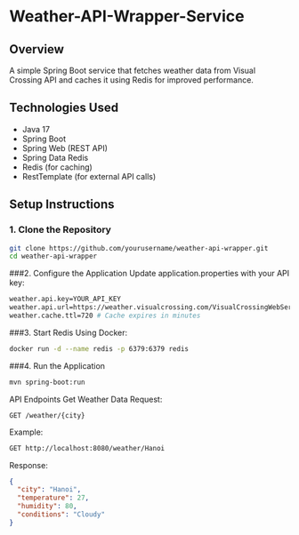# Weather-API-Wrapper-Service

## Overview
A simple Spring Boot service that fetches weather data from Visual Crossing API and caches it using Redis for improved performance.

## Technologies Used
- Java 17
- Spring Boot
- Spring Web (REST API)
- Spring Data Redis
- Redis (for caching)
- RestTemplate (for external API calls)

## Setup Instructions

### 1. Clone the Repository
```sh
git clone https://github.com/yourusername/weather-api-wrapper.git
cd weather-api-wrapper
```

###2. Configure the Application
Update application.properties with your API key:

```sh
weather.api.key=YOUR_API_KEY
weather.api.url=https://weather.visualcrossing.com/VisualCrossingWebServices/rest/services/timeline/
weather.cache.ttl=720 # Cache expires in minutes
```

###3. Start Redis
Using Docker:
```sh
docker run -d --name redis -p 6379:6379 redis
```

###4. Run the Application
```sh
mvn spring-boot:run
```

API Endpoints
Get Weather Data
Request:

```http
GET /weather/{city}
```
Example:
```sh
GET http://localhost:8080/weather/Hanoi
```
Response:
```json
{
  "city": "Hanoi",
  "temperature": 27,
  "humidity": 80,
  "conditions": "Cloudy"
}
```
